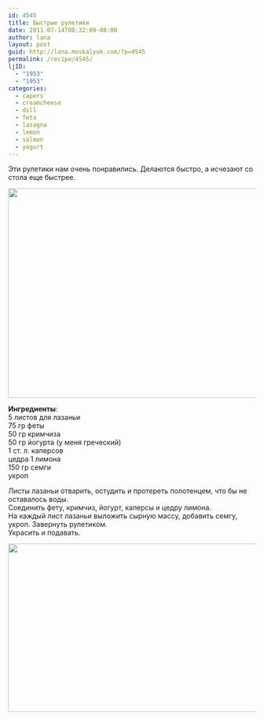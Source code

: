 ```yaml
---
id: 4545
title: Быстрые рулетики
date: 2011-07-14T08:32:09-08:00
author: lana
layout: post
guid: http://lana.moskalyuk.com/?p=4545
permalink: /recipe/4545/
ljID:
  - "1953"
  - "1953"
categories:
  - capers
  - creamcheese
  - dill
  - feta
  - lasagna
  - lemon
  - salmon
  - yogurt
---
```

Эти рулетики нам очень понравились. Делаются быстро, а исчезают со стола еще быстрее.

<img loading="lazy" class="alignnone" title="lasagna rolls" src="http://farm7.static.flickr.com/6141/5936745611_a453a20143_z.jpg" alt="" width="640" height="427" /> 

**Ингредиенты**:  
5 листов для лазаньи  
75 гр феты  
50 гр кримчиза  
50 гр йогурта (у меня греческий)  
1 ст. л. каперсов  
цедра 1 лимона  
150 гр семги  
укроп

Листы лазаньи отварить, остудить и протереть полотенцем, что бы не оставалось воды.  
Соединить фету, кримчиз, йогурт, каперсы и цедру лимона.  
На каждый лист лазаньи выложить сырную массу, добавить семгу, укроп. Завернуть рулетиком.  
Украсить и подавать.

<img loading="lazy" class="alignnone" title="lasagna and salmon rolls" src="http://farm7.static.flickr.com/6027/5936746969_50649270bc_z.jpg" alt="" width="640" height="343" />